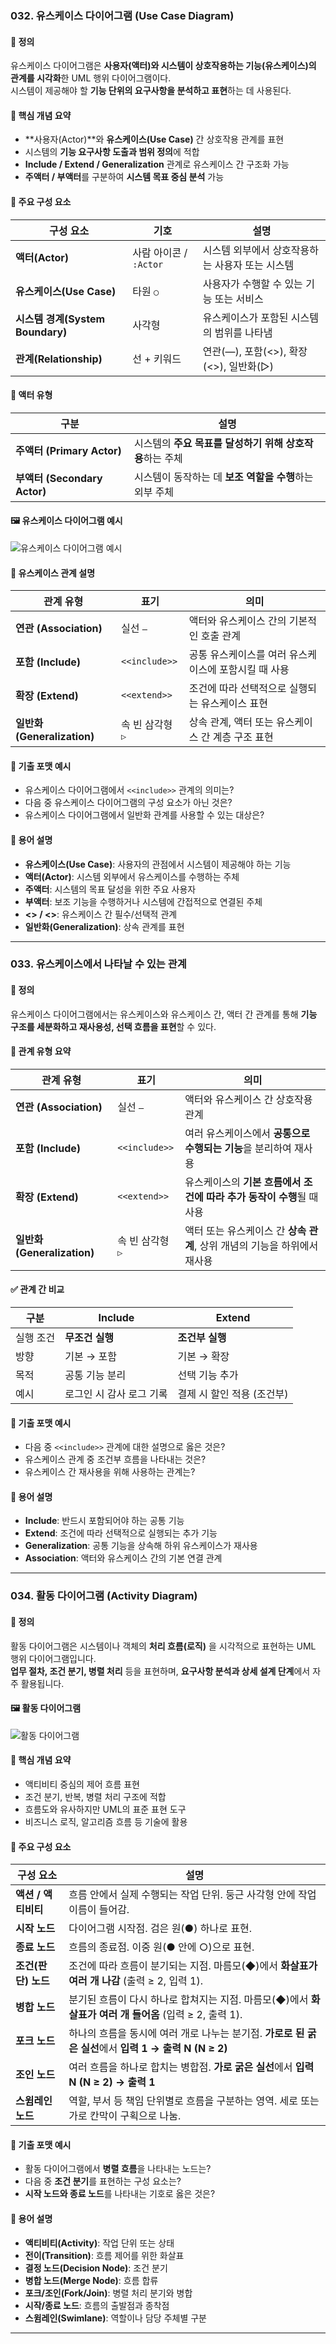 ### 032. 유스케이스 다이어그램 (Use Case Diagram)

#### 📘 정의
유스케이스 다이어그램은 **사용자(액터)와 시스템이 상호작용하는 기능(유스케이스)의 관계를 시각화**한 UML 행위 다이어그램이다.  
시스템이 제공해야 할 **기능 단위의 요구사항을 분석하고 표현**하는 데 사용된다.

#### 🧩 핵심 개념 요약
- **사용자(Actor)**와 **유스케이스(Use Case)** 간 상호작용 관계를 표현
- 시스템의 **기능 요구사항 도출과 범위 정의**에 적합
- **Include / Extend / Generalization** 관계로 유스케이스 간 구조화 가능
- **주액터 / 부액터**를 구분하여 **시스템 목표 중심 분석** 가능

#### 🧩 주요 구성 요소

| 구성 요소 | 기호 | 설명 |
|-----------|------|------|
| **액터(Actor)** | 사람 아이콘 / `:Actor` | 시스템 외부에서 상호작용하는 사용자 또는 시스템 |
| **유스케이스(Use Case)** | 타원 `○` | 사용자가 수행할 수 있는 기능 또는 서비스 |
| **시스템 경계(System Boundary)** | 사각형 | 유스케이스가 포함된 시스템의 범위를 나타냄 |
| **관계(Relationship)** | 선 + 키워드 | 연관(—), 포함(<<include>>), 확장(<<extend>>), 일반화(▷) |

#### 🧩 액터 유형

| 구분 | 설명 |
|------|------|
| **주액터 (Primary Actor)** | 시스템의 **주요 목표를 달성하기 위해 상호작용**하는 주체 |
| **부액터 (Secondary Actor)** | 시스템이 동작하는 데 **보조 역할을 수행**하는 외부 주체 |

#### 🖼️ 유스케이스 다이어그램 예시
![유스케이스 다이어그램 예시](./images/UML_use_case_example-800x707.png)

#### 🧩 유스케이스 관계 설명

| 관계 유형 | 표기 | 의미 |
|-----------|------|------|
| **연관 (Association)** | 실선 `—` | 액터와 유스케이스 간의 기본적인 호출 관계 |
| **포함 (Include)** | `<<include>>` | 공통 유스케이스를 여러 유스케이스에 포함시킬 때 사용 |
| **확장 (Extend)** | `<<extend>>` | 조건에 따라 선택적으로 실행되는 유스케이스 표현 |
| **일반화 (Generalization)** | 속 빈 삼각형 `▷` | 상속 관계, 액터 또는 유스케이스 간 계층 구조 표현 |

#### 📝 기출 포맷 예시
- 유스케이스 다이어그램에서 `<<include>>` 관계의 의미는?
- 다음 중 유스케이스 다이어그램의 구성 요소가 아닌 것은?
- 유스케이스 다이어그램에서 일반화 관계를 사용할 수 있는 대상은?

#### 🧠 용어 설명
- **유스케이스(Use Case)**: 사용자의 관점에서 시스템이 제공해야 하는 기능
- **액터(Actor)**: 시스템 외부에서 유스케이스를 수행하는 주체
- **주액터**: 시스템의 목표 달성을 위한 주요 사용자
- **부액터**: 보조 기능을 수행하거나 시스템에 간접적으로 연결된 주체
- **<<include>> / <<extend>>**: 유스케이스 간 필수/선택적 관계
- **일반화(Generalization)**: 상속 관계를 표현

---

### 033. 유스케이스에서 나타날 수 있는 관계

#### 📘 정의
유스케이스 다이어그램에서는 유스케이스와 유스케이스 간, 액터 간 관계를 통해 **기능 구조를 세분화하고 재사용성, 선택 흐름을 표현**할 수 있다.

#### 🧩 관계 유형 요약

| 관계 유형 | 표기 | 의미 |
|-----------|------|------|
| **연관 (Association)** | 실선 `—` | 액터와 유스케이스 간 상호작용 관계 |
| **포함 (Include)** | `<<include>>` | 여러 유스케이스에서 **공통으로 수행되는 기능**을 분리하여 재사용 |
| **확장 (Extend)** | `<<extend>>` | 유스케이스의 **기본 흐름에서 조건에 따라 추가 동작이 수행**될 때 사용 |
| **일반화 (Generalization)** | 속 빈 삼각형 `▷` | 액터 또는 유스케이스 간 **상속 관계**, 상위 개념의 기능을 하위에서 재사용 |

#### ✅ 관계 간 비교

| 구분 | Include | Extend |
|------|---------|--------|
| 실행 조건 | **무조건 실행** | **조건부 실행** |
| 방향 | 기본 → 포함 | 기본 → 확장 |
| 목적 | 공통 기능 분리 | 선택 기능 추가 |
| 예시 | 로그인 시 감사 로그 기록 | 결제 시 할인 적용 (조건부) |

#### 📝 기출 포맷 예시
- 다음 중 `<<include>>` 관계에 대한 설명으로 옳은 것은?
- 유스케이스 관계 중 조건부 흐름을 나타내는 것은?
- 유스케이스 간 재사용을 위해 사용하는 관계는?

#### 🧠 용어 설명
- **Include**: 반드시 포함되어야 하는 공통 기능
- **Extend**: 조건에 따라 선택적으로 실행되는 추가 기능
- **Generalization**: 공통 기능을 상속해 하위 유스케이스가 재사용
- **Association**: 액터와 유스케이스 간의 기본 연결 관계

---

### 034. 활동 다이어그램 (Activity Diagram)

#### 📘 정의
활동 다이어그램은 시스템이나 객체의 **처리 흐름(로직)** 을 시각적으로 표현하는 UML 행위 다이어그램입니다.  
**업무 절차, 조건 분기, 병렬 처리** 등을 표현하며, **요구사항 분석과 상세 설계 단계**에서 자주 활용됩니다.
#### 🖼️ 활동 다이어그램

![활동 다이어그램](./images/)

#### 🧩 핵심 개념 요약
- 액티비티 중심의 제어 흐름 표현
- 조건 분기, 반복, 병렬 처리 구조에 적합
- 흐름도와 유사하지만 UML의 표준 표현 도구
- 비즈니스 로직, 알고리즘 흐름 등 기술에 활용

#### 🧩 주요 구성 요소

| 구성 요소            | 설명 |
|---------------------|------|
| **액션 / 액티비티**   | 흐름 안에서 실제 수행되는 작업 단위. 둥근 사각형 안에 작업 이름이 들어감. |
| **시작 노드**         | 다이어그램 시작점. 검은 원(●) 하나로 표현. |
| **종료 노드**         | 흐름의 종료점. 이중 원(● 안에 ○)으로 표현. |
| **조건(판단) 노드**    | 조건에 따라 흐름이 분기되는 지점. 마름모(◆)에서 **화살표가 여러 개 나감** (출력 ≥ 2, 입력 1). |
| **병합 노드**         | 분기된 흐름이 다시 하나로 합쳐지는 지점. 마름모(◆)에서 **화살표가 여러 개 들어옴** (입력 ≥ 2, 출력 1). |
| **포크 노드**         | 하나의 흐름을 동시에 여러 개로 나누는 분기점. **가로로 된 굵은 실선**에서 **입력 1 → 출력 N (N ≥ 2)** |
| **조인 노드**         | 여러 흐름을 하나로 합치는 병합점. **가로 굵은 실선**에서 **입력 N (N ≥ 2) → 출력 1** |
| **스윔레인 노드**      | 역할, 부서 등 책임 단위별로 흐름을 구분하는 영역. 세로 또는 가로 칸막이 구획으로 나눔. |

#### 📝 기출 포맷 예시
- 활동 다이어그램에서 **병렬 흐름**을 나타내는 노드는?
- 다음 중 **조건 분기**를 표현하는 구성 요소는?
- **시작 노드와 종료 노드**를 나타내는 기호로 옳은 것은?

#### 🧠 용어 설명
- **액티비티(Activity)**: 작업 단위 또는 상태
- **전이(Transition)**: 흐름 제어를 위한 화살표
- **결정 노드(Decision Node)**: 조건 분기
- **병합 노드(Merge Node)**: 흐름 합류
- **포크/조인(Fork/Join)**: 병렬 처리 분기와 병합
- **시작/종료 노드**: 흐름의 출발점과 종착점
- **스윔레인(Swimlane)**: 역할이나 담당 주체별 구분

---